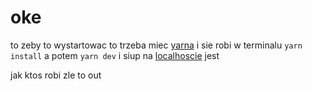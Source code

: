 # oke

to zeby to wystartowac to trzeba miec [yarna](https://yarnpkg.com/) i sie robi w terminalu `yarn install` a potem `yarn dev` i siup na [localhoscie](localhost:8000) jest

jak ktos robi zle to out
